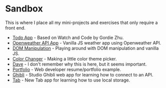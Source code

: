 # Sandbox

This is where I place all my mini-projects and exercises that only require a front end.

- [Todo App](https://jeremybwilson.github.io/watchandcode_todo_app) - Based on Watch and Code by Gordie Zhu.
- [Openweather API App](https://jeremybwilson.github.io/openweather_api_app_vanillajs) - Vanilla JS weather app using Openweather API.
- [DOM Manipulation](https://jeremybwilson.github.io/sandbox_demos/dom) - Playing around with DOM manipulation and vanilla JS.
- [Color Changer](https://jeremybwilson.github.io/sandbox_demos/colors) - Making a little color theme picker.
- [Dave](https://jeremybwilson.github.io/sandbox_demos/dave) - I don't remember why this is here, but it seems important.
- [Portfolio](https://jeremybwilson.github.io/sandbox_demos/portfolio) - Web developer resume/portfolio example.
- [Ghibli](https://jeremybwilson.github.io/ghibli_api_app) - Studio Ghibli web app for learning how to connect to an API.
- [Tab](https://jeremybwilson.github.io/sandbox_demos/tab) - New Tab app for learning how to use local storage.
